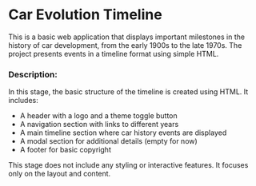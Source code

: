 # Car Evolution Timeline

This is a basic web application that displays important milestones in the history of car development, from the early 1900s to the late 1970s. The project presents events in a timeline format using simple HTML.

### Description:

In this stage, the basic structure of the timeline is created using HTML. It includes:

- A header with a logo and a theme toggle button
- A navigation section with links to different years
- A main timeline section where car history events are displayed
- A modal section for additional details (empty for now)
- A footer for basic copyright

This stage does not include any styling or interactive features. It focuses only on the layout and content.
